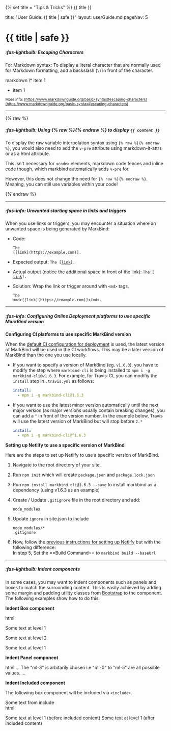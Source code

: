 {% set title = "Tips & Tricks" %}
<span id="title" class="d-none">{{ title }}</span>

<frontmatter>
  title: "User Guide: {{ title | safe }}"
  layout: userGuide.md
  pageNav: 5
</frontmatter>

# {{ title | safe }}

<div id="escapingCharacters">

##### :fas-lightbulb: Escaping Characters

For Markdown syntax: To display a literal character that are normally used for Markdown formatting, add a backslash (`\`) in front of the character.

<include src="codeAndOutput.md" boilerplate >
<variable name="highlightStyle">markdown</variable>
<variable name="code">
\* item 1

* item 1 
</variable>
</include>

<small>More info: [https://www.markdownguide.org/basic-syntax#escaping-characters](https://www.markdownguide.org/basic-syntax#escaping-characters)</small>

</div>

---

{% raw %}

##### :fas-lightbulb: Using {% raw %}{% endraw %} to display `{{ content }}`


To display the raw variable interpolation syntax using `{% raw %}{% endraw %}`, you would also need to add
the `v-pre` attribute using markdown-it-attrs or as a html attribute.

<box type="info">

This isn't necessary for `<code>` elements, markdown code fences and inline code though, which markbind automatically
adds `v-pre` for.

However, this does not change the need for `{% raw %}{% endraw %}`. Meaning, you can still use variables within your code!
</box>


{% endraw %}

---

##### :fas-info: Unwanted starting space in links and triggers

When you use links or triggers, you may encounter a situation where an unwanted space is being generated by MarkBind:


* Code:<br>
  ```
  The
  [[link](https://example.com)].
  ```

* Expected output:
  <code>The [[link](https://example.com)].</code>

* Actual output (notice the additional space in front of the link):
  <code>The [ [link](https://example.com)].</code>

* Solution:
  Wrap the link or trigger around with `<md>` tags.
  ```
  The
  <md>[[link](https://example.com)]</md>.
  ```

---

<div id="useSpecificMarkBind">

##### :fas-info: Configuring Online Deployment platforms to use specific MarkBind version

**Configuring CI platforms to use specific MarkBind version**

When the [default CI configuration for deployment](deployingTheSite.html#using-ci-platforms) is used, the latest version of MarkBind will be used in the CI workflows. This may be a later version of MarkBind than the one you use locally.

* If you want to specify a version of MarkBind (eg. `v1.6.3`), you have to modify the step where `markbind-cli` is being installed to `npm i -g markbind-cli@v1.6.3`. For example, for Travis-CI, you can modifiy the `install` step in `.travis.yml` as follows:

  ```yaml
  install:
    - npm i -g markbind-cli@1.6.3
  ```
* If you want to use the latest minor version automatically until the next major version (as major versions usually contain breaking changes), you can add a `^` in front of the version number. In the example below, Travis will use the latest version of MarkBind but will stop before `2.*`

  ```yaml
  install:
    - npm i -g markbind-cli@^1.6.3
  ```

**Setting up Netlify to use a specific version of MarkBind**

Here are the steps to set up Netlify to use a specific version of MarkBind.

1. Navigate to the root directory of your site.
1. Run `npm init` which will create `package.json` and `package.lock.json`
1. Run `npm install markbind-cli@1.6.3 --save` to install markbind as a dependency (using v1.6.3 as an example)
1. Create / Update `.gitignore` file in the root directory and add:
   ```
   node_modules
   ```
1. Update `ignore` in site.json to include
   ```
   node_modules/*
   .gitignore
   ```

1. Now, follow the [previous instructions for setting up Netlify](deployingTheSite.html#deploying-to-netlify) but with the following difference:<br>
   In step 5, Set the ==Build Command== to `markbind build --baseUrl`

</box>

</div>

---

<div id="indentComponents">

##### :fas-lightbulb: Indent components

In some cases, you may want to indent components such as panels and boxes to match the surrounding content.
This is easily achieved by adding some margin and padding utility classes from [Bootstrap](https://getbootstrap.com/docs/4.4/utilities/spacing/) 
to the component. The following examples show how to do this.

**Indent Box component**

<include src="codeAndOutput.md" boilerplate >
<variable name="highlightStyle">html</variable>
<variable name="code">

<box>Some text at level 1</box>

<box class="ml-4">Some text at level 2</box>

<box>Some text at level 1</box>

</variable>
</include>

**Indent Panel component**

<include src="codeAndOutput.md" boilerplate >
<variable name="highlightStyle">html</variable>
<variable name="code">

<panel header="This panel is at level 1">
  ...
</panel>
<panel header="This panel is at level 2" class="ml-3">
  The "ml-3" is arbitarily chosen i.e "ml-0" to "ml-5" are all possible values.
</panel>
<panel header="This panel is at level 1">
  ...
</panel>
</variable>
</include>

**Indent Included component**

The following box component will be included via `<include>`.

<div id="forIndentDemo">
<box>Some text from include</box>
</div>

<include src="codeAndOutput.md" boilerplate >
<variable name="highlightStyle">html</variable>
<variable name="code">

<box>Some text at level 1 (before included content)</box>
<include src="tipsAndTricks.md#forIndentDemo" class="ml-5"></include>
<box>Some text at level 1 (after included content)</box>

</variable>
</include>

</div>

